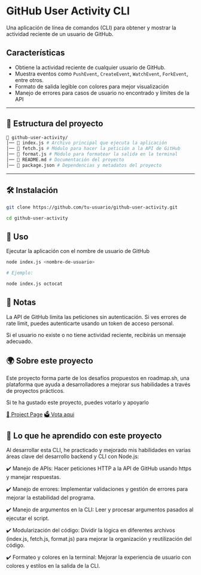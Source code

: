# GitHub User Activity CLI

Una aplicación de línea de comandos (CLI) para obtener y mostrar la actividad reciente de un usuario de GitHub.

## Características

- Obtiene la actividad reciente de cualquier usuario de GitHub.
- Muestra eventos como `PushEvent`, `CreateEvent`, `WatchEvent`, `ForkEvent`, entre otros.
- Formato de salida legible con colores para mejor visualización
- Manejo de errores para casos de usuario no encontrado y límites de la API

---

## 📂 Estructura del proyecto

```bash
📂 github-user-activity/ 
│── 📄 index.js # Archivo principal que ejecuta la aplicación 
│── 📄 fetch.js # Módulo para hacer la petición a la API de GitHub 
│── 📄 format.js # Módulo para formatear la salida en la terminal 
│── 📄 README.md # Documentación del proyecto 
│── 📄 package.json # Dependencias y metadatos del proyecto
```

---

## 🛠️ Instalación

```sh
git clone https://github.com/tu-usuario/github-user-activity.git

cd github-user-activity

```

## 🚀 Uso

Ejecutar la aplicación con el nombre de usuario de GitHub

```sh
node index.js <nombre-de-usuario>

# Ejemplo:

node index.js octocat

```

## 📝 Notas

La API de GitHub limita las peticiones sin autenticación. Si ves errores de rate limit, puedes autenticarte usando un token de acceso personal.

Si el usuario no existe o no tiene actividad reciente, recibirás un mensaje adecuado.

## 🌍 Sobre este proyecto

Este proyecto forma parte de los desafíos propuestos en roadmap.sh, una plataforma que ayuda a desarrolladores a mejorar sus habilidades a través de proyectos prácticos.

Si te ha gustado este proyecto, puedes votarlo y apoyarlo

[🔗 Project Page](https://roadmap.sh/projects/github-user-activity)
[🗳️ Vota aqui](https://roadmap.sh/projects/github-user-activity/solutions?u=67c7868b580201fc77576cbe)

## 🚀 Lo que he aprendido con este proyecto

Al desarrollar esta CLI, he practicado y mejorado mis habilidades en varias áreas clave del desarrollo backend y CLI con Node.js:

✔️ Manejo de APIs: Hacer peticiones HTTP a la API de GitHub usando https y manejar respuestas.

✔️ Manejo de errores: Implementar validaciones y gestión de errores para mejorar la estabilidad del programa.

✔️ Manejo de argumentos en la CLI: Leer y procesar argumentos pasados al ejecutar el script.

✔️ Modularización del código: Dividir la lógica en diferentes archivos (index.js, fetch.js, format.js) para mejorar la organización y reutilización del código.

✔️ Formateo y colores en la terminal: Mejorar la experiencia de usuario con colores y estilos en la salida de la CLI.
